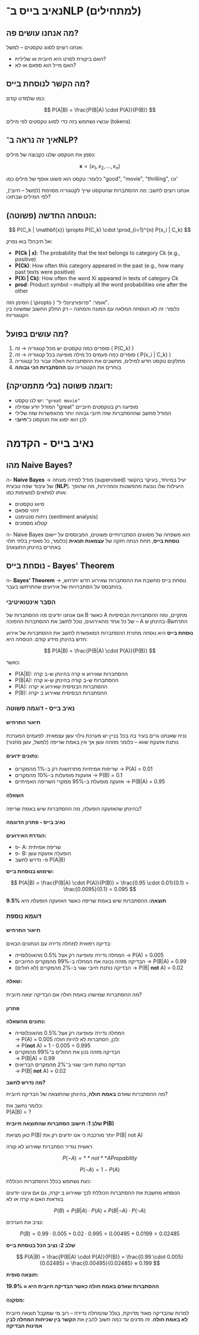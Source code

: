 # נאיב בייס ב־NLP (למתחילים)

## מה אנחנו עושים פה?

אנחנו רוצים לסווג טקסטים – למשל:
- האם ביקורת לסרט היא חיובית או שלילית?
- האם מייל הוא ספאם או לא?

## מה הקשר לנוסחת בייס?

כמו שלמדנו קודם:

$$
P(A|B) = \frac{P(B|A) \cdot P(A)}{P(B)}
$$

עכשיו נשתמש בזה כדי לסווג טקסטים לפי מילים (tokens)

## איך זה נראה ב־NLP?

נסמן את הטקסט שלנו כקבוצה של מילים:

$$
\mathbf{x} = (x_1, x_2, ..., x_n)
$$

כלומר: טקסט הוא פשוט אוסף של מילים כמו "good", "movie", "thrilling", וכו'

אנחנו רוצים לחשב:
מה ההסתברות שהטקסט שייך לקטגוריה מסוימת (למשל – חיובי), לפי המילים שבתוכו?

## הנוסחה החדשה (פשוטה):

$$
P(C_k | \mathbf{x}) \propto P(C_k) \cdot \prod_{i=1}^{n} P(x_i | C_k)
$$

אל תיבהל! בוא נפרק:

- **P(Ck | x)**: The probability that the text belongs to category Ck (e.g., positive)
- **P(Ck)**: How often this category appeared in the past (e.g., how many past texts were positive)
- **P(Xi | Ck)**: How often the word Xi appeared in texts of category Ck
- **prod**: Product symbol – multiply all the word probabilities one after the other


הסימן הזה ( \propto \) אומר: "פרופורציונלי ל־".  
כלומר: זה לא הנוסחה המלאה עם המונה והמחנה – רק החלק החשוב שמשווה בין הקטגוריות

## מה עושים בפועל?

1. סופרים כמה טקסטים יש מכל קטגוריה → זה \( P(C_k) \)
2. סופרים כמה פעמים כל מילה מופיעה בכל קטגוריה → זה \( P(x_i | C_k) \)
3. מחלקים טקסט חדש למילים, מחשבים את ההסתברויות האלה עבור כל קטגוריה
4. בוחרים את הקטגוריה עם **ההסתברות הכי גבוהה**

## דוגמה פשוטה (בלי מתמטיקה):

- יש לנו טקסט: `"great movie"`
- המודל יודע שמילה "great" מופיעה רק בטקסטים חיוביים
- המודל מחשב שההסתברות שזה חיובי גבוהה יותר מהאפשרות שזה שלילי
- לכן הוא יסווג את הטקסט כ־**חיובי**



# נאיב בייס - הקדמה

## מהו Naive Bayes?

ה- **Naive Bayes** → מודל למידה מונחה (supervised) יעיל במיוחד, בעיקר בהקשר של עיבוד שפה טבעית (**NLP**). היעילות שלו נובעת מהפשטות והמהירות, מה שהופך אותו למתאים למשימות כמו:
- סיווג טקסטים
- זיהוי ספאם
- ניתוח סנטימנט (sentiment analysis)
- קטלוג מסמכים

ה- Naive Bayes הוא משפחה של מסווגים הסתברותיים פשוטים, המבוססים על יישום **נוסחת בייס**, תחת הנחה חזקה של **עצמאות תנאית** (כלומר, כל מאפיין בלתי תלוי באחרים בהינתן התוצאה)

## נוסחת בייס - Bayes' Theorem

ה- **Bayes' Theorem** → נוסחת בייס מחשבת את ההסתברות שאירוע חדש יתרחש, בהתבסס על הסתברויות של אירועים שהתרחשו בעבר.

### הסבר אינטואיטיבי

אם אנחנו יודעים מה ההסתברות של B כאשר A מתקיים, ומה ההסתברויות הבסיסיות של כל אחד מהאירועים, נוכל לחשב את ההסתברות ההפוכה – A בהינתן ש-Bהתרחש

**נוסחת בייס** היא נוסחה מתורת ההסתברות המאפשרת לחשב את ההסתברות של אירוע חדש בהינתן מידע קודם. הנוסחה היא:

$$
P(A|B) = \frac{P(B|A) \cdot P(A)}{P(B)}
$$

כאשר:

- P(A|B): ההסתברות שאירוע א קרה בהינתן ש-ב קרה
- P(B|A): ההסתברות ש-ב קורה בהינתן ש-א קרה
- P(A): ההסתברות הבסיסית שאירוע א יקרה
- P(B): ההסתברות הבסיסית שאירוע ב יקרה

### נאיב בייס - דוגמה פשוטה

#### תיאור התרחיש

נניח שאנחנו גרים בעיר בה בכל בניין יש מערכת גילוי עשן עצמאית. לפעמים המערכת נותנת אזעקת שווא – כלומר מזוהה עשן אך אין באמת שריפה (למשל, עשן מתנור)

#### נתונים ידועים:
- שריפות אמיתיות מתרחשות רק ב-1% מהמקרים → P(A) = 0.01
- אזעקות מופעלות ב-10% מהמקרים → P(B) = 0.1
- אזעקה מופעלת ב-95% ממקרי השריפה האמיתיים → P(B|A) = 0.95

#### השאלה

בהינתן שהאזעקה הופעלה, מה ההסתברות שיש באמת שריפה?

#### נאיב בייס - פתרון הדוגמה

**הגדרת האירועים:**
- פ- A: שריפה אמיתית
- פ- B: הופעלה אזעקת עשן
- פ- נדרש לחשב P(A|B)

 **שימוש בנוסחת בייס:**

$$
P(A|B) = \frac{P(B|A) \cdot P(A)}{P(B)} = \frac{0.95 \cdot 0.01}{0.1} = \frac{0.0095}{0.1} = 0.095
$$

**תוצאה:**
ההסתברות שיש באמת שריפה כאשר האזעקה הופעלה היא **9.5%**

### דוגמא נוספת

#### תיאור התרחיש

בדיקה רפואית למחלה נדירה עם הנתונים הבאים:

- המחלה נדירה ומופיעה רק אצל 0.5% מהאוכלוסייה → P(A) = 0.005
- הבדיקה מזהה נכונה את המחלה ב-99% מהמקרים החיוביים → P(B|A) = 0.99
- הבדיקה נותנת חיובי שגוי ב-2% מהמקרים (לא חולים) → P(B| **not** A) = 0.02

#### שאלה:
מה ההסתברות שמישהו באמת חולה אם הבדיקה יצאה חיובית?

#### פתרון

**נתונים מהשאלה:**

- המחלה נדירה ומופיעה רק אצל 0.5% מהאוכלוסייה  
  → P(A) = 0.005
  לכן, הסתברות לא להיות חולה:  
  → P(**not** A) = 1 - 0.005 = 0.995  
- הבדיקה מזהה נכון את החולים ב־99% מהמקרים  
  → P(B|A) = 0.99
- הבדיקה נותנת חיובי שגוי ב־2% מהמקרים הבריאים  
  → P(B| **not** A) = 0.02

**מה נדרש לחשב?**

מה ההסתברות שאדם **באמת חולה**, בהינתן שהתוצאה של הבדיקה חיובית?

כלומר נחשב את:  
P(A|B) = ?

**שלב 1: חישוב הסתברות שהתוצאה חיובית P(B)**

כאן מציאת P(B) יותר מורכבת כי אנו יודעים רק את P(B| not A)

ראשית נגדיר הסתברות שאירוע לא קורה

$$
P(\neg A) = **not**APropability
$$

$$
P(\neg A) = 1 - P(A)
$$


כעת נשתמש בכלל ההסתברות הכוללת:

הנוסחא מחשבת את ההסתברות הכוללת לכך שאירוע ב יקרה, גם אם איננו יודעים בוודאות האם א קרה או לא

$$
P(B) = P(B|A) \cdot P(A) + P(B|\neg A) \cdot P(\neg A)
$$

נציב את הערכים:

$$
P(B) = 0.99 \cdot 0.005 + 0.02 \cdot 0.995 = 0.00495 + 0.0199 = 0.02485
$$

**שלב 2: נציב הכל בנוסחת בייס**

$$
P(A|B) = \frac{P(B|A) \cdot P(A)}{P(B)} = \frac{0.99 \cdot 0.005}{0.02485} = \frac{0.00495}{0.02485} ≈ 0.199
$$

**תוצאה סופית:**

**ההסתברות שאדם באמת חולה כאשר הבדיקה חיובית היא ≈ 19.9%**

#### מסקנה:

למרות שהבדיקה מאוד מדויקת, בגלל שהמחלה נדירה – רוב מי שמקבל תוצאה חיובית **לא באמת חולה**. זה מדגים עד כמה חשוב להבין את **הקשר בין שכיחות המחלה לבין אמינות הבדיקה**


